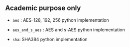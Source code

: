 ## Academic purpose only

- `aes` : AES-128, 192, 256 python implementation

- `aes_and_s_aes` : AES and s-AES python implementation

- `sha`: SHA384 python implementation